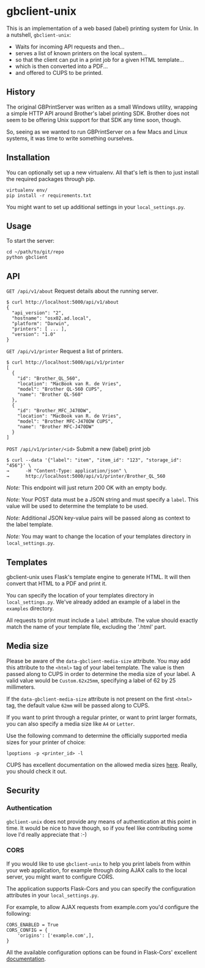 # gbclient-unix

This is an implementation of a web based (label) printing system for Unix. In a nutshell, `gbclient-unix`:

* Waits for incoming API requests and then...
* serves a list of known printers on the local system...
* so that the client can put in a print job for a given HTML template...
* which is then converted into a PDF...
* and offered to CUPS to be printed.

## History

The original GBPrintServer was written as a small Windows utility, wrapping a simple HTTP API around Brother's label printing SDK. Brother does not seem to be offering Unix support for that SDK any time soon, though.
 
 So, seeing as we wanted to run GBPrintServer on a few Macs and Linux systems, it was time to write something ourselves.

## Installation

You can optionally set up a new virtualenv. All that's left is then to just install the required packages through pip.

```
virtualenv env/
pip install -r requirements.txt
```

You might want to set up additional settings in your `local_settings.py`.

## Usage

To start the server:

```
cd ~/path/to/git/repo
python gbclient
```

## API

`GET /api/v1/about`
Request details about the running server.

```
$ curl http://localhost:5000/api/v1/about
{
  "api_version": "2", 
  "hostname": "osx02.ad.local", 
  "platform": "Darwin", 
  "printers": [ ... ], 
  "version": "1.0"
}
```

`GET /api/v1/printer`
Request a list of printers.

```
$ curl http://localhost:5000/api/v1/printer
[
  {
    "id": "Brother_QL_560", 
    "location": "MacBook van R. de Vries", 
    "model": "Brother QL-560 CUPS", 
    "name": "Brother QL-560"
  }, 
  {
    "id": "Brother_MFC_J470DW", 
    "location": "MacBook van R. de Vries", 
    "model": "Brother MFC-J470DW CUPS", 
    "name": "Brother MFC-J470DW"
  }
]
```

`POST /api/v1/printer/<id>` Submit a new (label) print job

```
$ curl --data '{"label": "item", "item_id": "123", "storage_id": "456"}' \
→      -H "Content-Type: application/json" \
→      http://localhost:5000/api/v1/printer/Brother_QL_560
```

*Note:* This endpoint will just return 200 OK with an empty body.

*Note:* Your POST data must be a JSON string and must specify a `label`. This value will be used to determine the template to be used.

*Note:* Additional JSON key-value pairs will be passed along as context to the label template.

*Note:* You may want to change the location of your templates directory in `local_settings.py`.

## Templates

gbclient-unix uses Flask's template engine to generate HTML. It will then convert that HTML to a PDF and print it.

You can specify the location of your templates directory in `local_settings.py`. We've already added an example of a label in the `examples` directory.

All requests to print must include a `label` attribute. The value should exactly match the name of your template file, excluding the '.html' part.

## Media size

Please be aware of the `data-gbclient-media-size` attribute. You may add this attribute to the `<html>` tag of your label template. The value is then passed along to CUPS in order to determine the media size of your label. A valid value would be `Custom.62x25mm`, specifying a label of 62 by 25 millimeters.

If the `data-gbclient-media-size` attribute is not present on the first `<html>` tag, the default value `62mm` will be passed along to CUPS.

If you want to print through a regular printer, or want to print larger formats, you can also specify a media size like `A4` or `Letter`.

Use the following command to determine the officially supported media sizes for your printer of choice:

```
lpoptions -p <printer_id> -l
```

CUPS has excellent documentation on the allowed media sizes [here](https://www.cups.org/doc/options.html#OPTIONS). Really, you should check it out.

## Security

### Authentication

`gbclient-unix` does not provide any means of authentication at this point in time. It would be nice to have though, so if you feel like contributing some love I'd really appreciate that :-)

### CORS

If you would like to use `gbclient-unix` to help you print labels from within your web application, for example through doing AJAX calls to the local server, you might want to configure CORS.

The application supports Flask-Cors and you can specify the configuration attributes in your `local_settings.py`.

For example, to allow AJAX requests from example.com you'd configure the following:

```
CORS_ENABLED = True
CORS_CONFIG = {
    'origins': ['example.com',],
}
```

All the available configuration options can be found in Flask-Cors' excellent [documentation](http://flask-cors.corydolphin.com/en/latest/api.html#flask_cors.CORS).